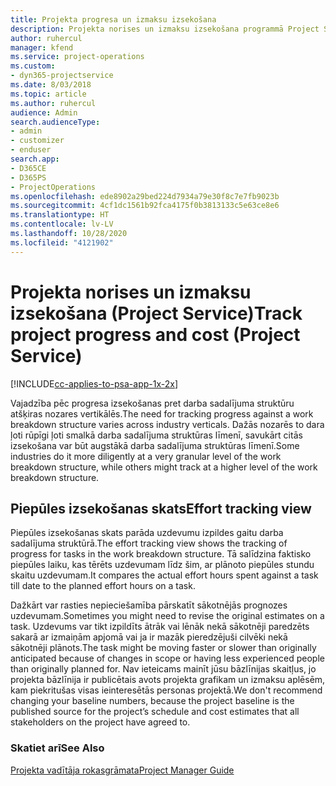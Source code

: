 ```yaml
---
title: Projekta progresa un izmaksu izsekošana
description: Projekta norises un izmaksu izsekošana programmā Project Service
author: ruhercul
manager: kfend
ms.service: project-operations
ms.custom:
- dyn365-projectservice
ms.date: 8/03/2018
ms.topic: article
ms.author: ruhercul
audience: Admin
search.audienceType:
- admin
- customizer
- enduser
search.app:
- D365CE
- D365PS
- ProjectOperations
ms.openlocfilehash: ede8902a29bed224d7934a79e30f8c7e7fb9023b
ms.sourcegitcommit: 4cf1dc1561b92fca4175f0b3813133c5e63ce8e6
ms.translationtype: HT
ms.contentlocale: lv-LV
ms.lasthandoff: 10/28/2020
ms.locfileid: "4121902"
---
```

# <a name="track-project-progress-and-cost-project-service"></a><span data-ttu-id="ee38f-103">Projekta norises un izmaksu izsekošana (Project Service)</span><span class="sxs-lookup"><span data-stu-id="ee38f-103">Track project progress and cost (Project Service)</span></span>

[!INCLUDE[cc-applies-to-psa-app-1x-2x](../includes/cc-applies-to-psa-app-1x-2x.md)]

<span data-ttu-id="ee38f-104">Vajadzība pēc progresa izsekošanas pret darba sadalījuma struktūru atšķiras nozares vertikālēs.</span><span class="sxs-lookup"><span data-stu-id="ee38f-104">The need for tracking progress against a work breakdown structure varies across industry verticals.</span></span> <span data-ttu-id="ee38f-105">Dažās nozarēs to dara ļoti rūpīgi ļoti smalkā darba sadalījuma struktūras līmenī, savukārt citās izsekošana var būt augstākā darba sadalījuma struktūras līmenī.</span><span class="sxs-lookup"><span data-stu-id="ee38f-105">Some industries do it more diligently at a very granular level of the work breakdown structure, while others might track at a higher level of the work breakdown structure.</span></span>  
  
## <a name="effort-tracking-view"></a><span data-ttu-id="ee38f-106">Piepūles izsekošanas skats</span><span class="sxs-lookup"><span data-stu-id="ee38f-106">Effort tracking view</span></span>  
<span data-ttu-id="ee38f-107">Piepūles izsekošanas skats parāda uzdevumu izpildes gaitu darba sadalījuma struktūrā.</span><span class="sxs-lookup"><span data-stu-id="ee38f-107">The effort tracking view shows the tracking of progress for tasks in the work breakdown structure.</span></span> <span data-ttu-id="ee38f-108">Tā salīdzina faktisko piepūles laiku, kas tērēts uzdevumam līdz šim, ar plānoto piepūles stundu skaitu uzdevumam.</span><span class="sxs-lookup"><span data-stu-id="ee38f-108">It compares the actual effort hours spent against a task till date to the planned effort hours on a task.</span></span>  
  
<span data-ttu-id="ee38f-109">Dažkārt var rasties nepieciešamība pārskatīt sākotnējās prognozes uzdevumam.</span><span class="sxs-lookup"><span data-stu-id="ee38f-109">Sometimes you might need to revise the original estimates on a task.</span></span> <span data-ttu-id="ee38f-110">Uzdevums var tikt izpildīts ātrāk vai lēnāk nekā sākotnēji paredzēts sakarā ar izmaiņām apjomā vai ja ir mazāk pieredzējuši cilvēki nekā sākotnēji plānots.</span><span class="sxs-lookup"><span data-stu-id="ee38f-110">The task might be moving faster or slower than originally anticipated because of changes in scope or having less experienced people than originally planned for.</span></span> <span data-ttu-id="ee38f-111">Nav ieteicams mainīt jūsu bāzlīnijas skaitļus, jo projekta bāzlīnija ir publicētais avots projekta grafikam un izmaksu aplēsēm, kam piekritušas visas ieinteresētās personas projektā.</span><span class="sxs-lookup"><span data-stu-id="ee38f-111">We don't recommend changing your baseline numbers, because the project baseline is the published source for the project’s schedule and cost estimates that all stakeholders on the project have agreed to.</span></span>  
  
### <a name="see-also"></a><span data-ttu-id="ee38f-112">Skatiet arī</span><span class="sxs-lookup"><span data-stu-id="ee38f-112">See Also</span></span>  
 [<span data-ttu-id="ee38f-113">Projekta vadītāja rokasgrāmata</span><span class="sxs-lookup"><span data-stu-id="ee38f-113">Project Manager Guide</span></span>](../psa/project-manager-guide.md)
